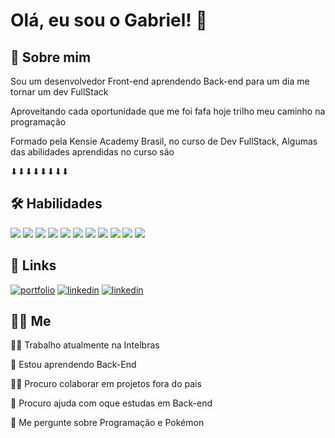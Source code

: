 
# Olá, eu sou o Gabriel! 👋



## 🚀 Sobre mim
Sou um desenvolvedor Front-end aprendendo Back-end para um dia me tornar um dev FullStack 

Aproveitando cada oportunidade que me foi fafa hoje trilho meu caminho na programação

Formado pela Kensie Academy Brasil, no curso de Dev FullStack, Algumas das abilidades aprendidas no curso são 

⬇⬇⬇⬇⬇⬇⬇⬇ 


## 🛠 Habilidades


[<img src="https://www.vectorlogo.zone/logos/git-scm/git-scm-icon.svg">](https://git-scm.com/)
[<img src="https://www.vectorlogo.zone/logos/reactjs/reactjs-icon.svg">](https://react.dev/)
[<img src="https://www.vectorlogo.zone/logos/w3_html5/w3_html5-icon.svg">](https://developer.mozilla.org/pt-BR/docs/Web/HTML)
[<img src="https://www.vectorlogo.zone/logos/w3_css/w3_css-icon.svg">](https://developer.mozilla.org/pt-BR/docs/Web/CSS)
[<img src="https://www.vectorlogo.zone/logos/sass-lang/sass-lang-icon.svg">](https://sass-lang.com/)
[<img src="https://www.vectorlogo.zone/logos/nodejs/nodejs-icon.svg">](https://nodejs.org/en)
[<img src="https://www.vectorlogo.zone/logos/javascript/javascript-icon.svg">](https://developer.mozilla.org/pt-BR/docs/Web/JavaScript)
[<img src="https://www.vectorlogo.zone/logos/postgresql/postgresql-icon.svg">](https://www.mysql.com/)
[<img src="https://www.vectorlogo.zone/logos/typescriptlang/typescriptlang-icon.svg">](https://www.typescriptlang.org/)
[<img src="https://www.vectorlogo.zone/logos/github/github-icon.svg">](https://github.com/)
[<img src="https://www.vectorlogo.zone/logos/git-scm/git-scm-icon.svg">](https://git-scm.com/)












## 🔗 Links
[![portfolio](https://img.shields.io/badge/%F0%9F%9A%A7Portifolio_em_constru%C3%A7%C3%A3o%F0%9F%9A%A7-000?style=for-the-badge)](https://m3-s1-entrega-portfolio-template-main.vercel.app/)
[![linkedin](https://img.shields.io/badge/linkedin-0A66C2?style=for-the-badge&logo=linkedin&logoColor=white)](https://br.linkedin.com/in/gabriel-corr%C3%AAa-lopes-98296a228?trk=people-guest_people_search-card)
[![linkedin](https://img.shields.io/badge/instagram-0A66C2?style=for-the-badge&logo=instagram&logoColor=white)](https://www.instagram.com/1gabriel_correa9/)


## 🧔🏻 Me 
👩‍💻 Trabalho atualmente na Intelbras 

🧠 Estou aprendendo Back-End

👯‍♀️ Procuro colaborar em projetos fora do pais 

🤔 Procuro ajuda com oque estudas em Back-end

💬 Me pergunte sobre Programação e Pokémon

